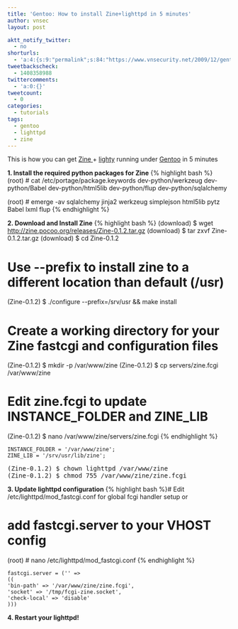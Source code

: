 ```yaml
---
title: 'Gentoo: How to install Zine+lighttpd in 5 minutes'
author: vnsec
layout: post

aktt_notify_twitter:
  - no
shorturls:
  - 'a:4:{s:9:"permalink";s:84:"https://www.vnsecurity.net/2009/12/gentoo-how-to-install-zine-lighttpd-in-5-minutes/";s:7:"tinyurl";s:26:"http://tinyurl.com/y8wlb8q";s:4:"isgd";s:18:"http://is.gd/aOt6P";s:5:"bitly";s:20:"http://bit.ly/8AoIsb";}'
tweetbackscheck:
  - 1408358988
twittercomments:
  - 'a:0:{}'
tweetcount:
  - 0
categories:
  - tutorials
tags:
  - gentoo
  - lighttpd
  - zine
---
```

This is how you can get <a title="Zine" href="http://zine.pocoo.org/" target="_blank">Zine </a>+ <a title="Lighttpd" href="http://www.lighttpd.net/" target="_blank">lighty</a> running under <a title="Gentoo" href="http://www.gentoo.org" target="_blank">Gentoo</a> in 5 minutes

**1. Install the required python packages for Zine**
{% highlight bash %}
(root) # cat /etc/portage/package.keywords
 dev-python/werkzeug
 dev-python/Babel
 dev-python/html5lib
 dev-python/flup
 dev-python/sqlalchemy

(root) # emerge -av sqlalchemy jinja2 werkzeug simplejson html5lib pytz Babel lxml flup
{% endhighlight %}

**2. Download and Install Zine**
{% highlight bash %}
(download) $ wget http://zine.pocoo.org/releases/Zine-0.1.2.tar.gz
(download) $ tar zxvf Zine-0.1.2.tar.gz
(download) $ cd Zine-0.1.2

# Use --prefix to install zine to a different location than default (/usr)
(Zine-0.1.2) $ ./configure --prefix=/srv/usr && make install

# Create a working directory for your Zine fastcgi and configuration files
(Zine-0.1.2) $ mkdir -p /var/www/zine
(Zine-0.1.2) $ cp servers/zine.fcgi /var/www/zine

# Edit zine.fcgi to update INSTANCE_FOLDER and ZINE_LIB
(Zine-0.1.2) $ nano /var/www/zine/servers/zine.fcgi
{% endhighlight %}

    INSTANCE_FOLDER = '/var/www/zine';  
    ZINE_LIB = '/srv/usr/lib/zine';


<pre class="brush: bash; light: true; title: ; notranslate" title="">(Zine-0.1.2) $ chown lighttpd /var/www/zine
(Zine-0.1.2) $ chmod 755 /var/www/zine/zine.fcgi
</pre>

**3. Update lighttpd configuration**
{% highlight bash %}# Edit /etc/lighttpd/mod_fastcgi.conf for global fcgi handler setup or
# add fastcgi.server to your VHOST config
(root) # nano /etc/lighttpd/mod_fastcgi.conf
{% endhighlight %}

    fastcgi.server = ('' =>  
    ((  
    'bin-path' => '/var/www/zine/zine.fcgi',  
    'socket' => '/tmp/fcgi-zine.socket',  
    'check-local' => 'disable'  
    )))

**4. Restart your lighttpd!**
